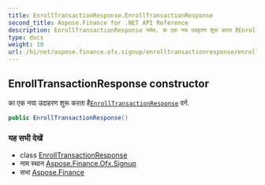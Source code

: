 ```yaml
---
title: EnrollTransactionResponse.EnrollTransactionResponse
second_title: Aspose.Finance for .NET API Reference
description: EnrollTransactionResponse नर्मत. क एक नय उदहरण शुरू करत हैEnrollTransactionResponse वर्ग.
type: docs
weight: 10
url: /hi/net/aspose.finance.ofx.signup/enrolltransactionresponse/enrolltransactionresponse/
---
```

## EnrollTransactionResponse constructor

का एक नया उदाहरण शुरू करता है[`EnrollTransactionResponse`](../) वर्ग.

```csharp
public EnrollTransactionResponse()
```

### यह सभी देखें

* class [EnrollTransactionResponse](../)
* नाम स्थान [Aspose.Finance.Ofx.Signup](../../enrolltransactionresponse/)
* सभा [Aspose.Finance](../../../)


